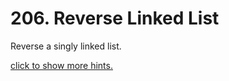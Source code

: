 # 206. Reverse Linked List

Reverse a singly linked list.

[click to show more hints.](https://leetcode.com/problems/reverse-linked-list/description/#)
